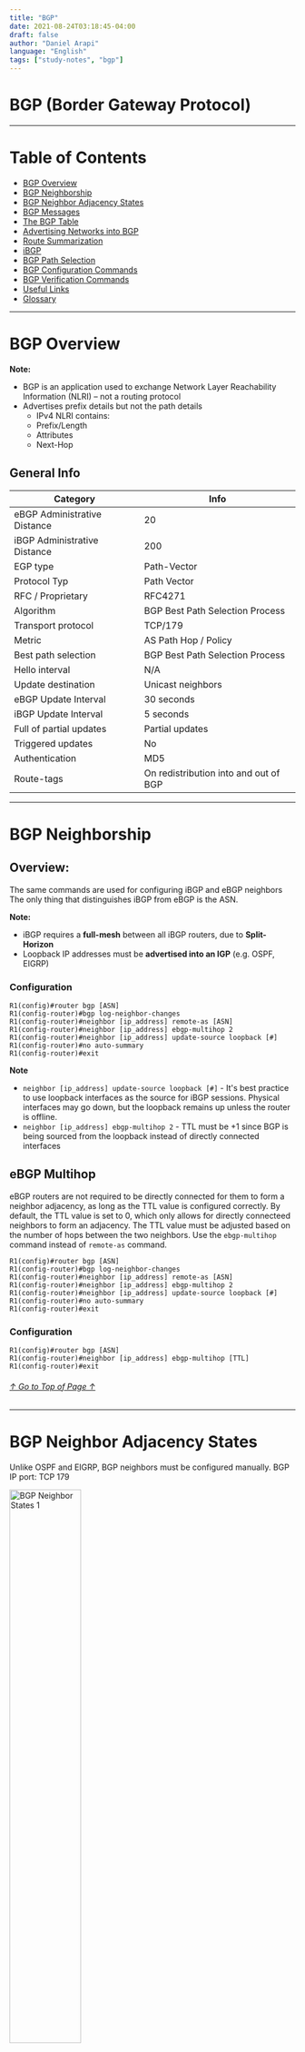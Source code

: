 ```yaml
---
title: "BGP"
date: 2021-08-24T03:18:45-04:00
draft: false
author: "Daniel Arapi"
language: "English"
tags: ["study-notes", "bgp"]
---
```




<a id="topofpage"></a>

# BGP (Border Gateway Protocol)

---

# Table of Contents

- [BGP Overview](#bgp-overview)
- [BGP Neighborship](#bgp-neighborship)
- [BGP Neighbor Adjacency States](#bgp-neighbor-adjacency-states)
- [BGP Messages](#bgp-messages)
- [The BGP Table](#the-bgp-table)
- [Advertising Networks into BGP](#advertising-networks-into-bgp)
- [Route Summarization](#route-summarization)
- [iBGP](#ibgp)
- [BGP Path Selection](#bgp-path-selection)
- [BGP Configuration Commands](#bgp-configuration-commands)
- [BGP Verification Commands](#bgp-verification-commands)
- [Useful Links](#useful-links)
- [Glossary](#glossary)

---

# BGP Overview

**Note:**
- BGP is an application used to exchange Network Layer Reachability Information (NLRI) – not a routing protocol
- Advertises prefix details but not the path details
  - IPv4 NLRI contains:
  - Prefix/Length
  - Attributes
  - Next-Hop

## General Info

Category | Info
---|---
eBGP Administrative Distance | 20
iBGP Administrative Distance | 200
EGP type | Path-Vector
Protocol Typ | Path Vector
RFC / Proprietary | RFC4271
Algorithm | BGP Best Path Selection Process
Transport protocol | TCP/179
Metric | AS Path Hop / Policy
Best path selection | BGP Best Path Selection Process
Hello interval | N/A
Update destination | Unicast neighbors
eBGP Update Interval | 30 seconds
iBGP Update Interval | 5 seconds
Full of partial updates | Partial updates
Triggered updates | No
Authentication | MD5
Route-tags | On redistribution into and out of BGP

---

# BGP Neighborship

## Overview:

The same commands are used for configuring iBGP and eBGP neighbors
The only thing that distinguishes iBGP from eBGP is the ASN.

**Note:**
- iBGP requires a **full-mesh** between all iBGP routers, due to **Split-Horizon**
- Loopback IP addresses must be **advertised into an IGP** (e.g. OSPF, EIGRP)

### Configuration

```
R1(config)#router bgp [ASN]
R1(config-router)#bgp log-neighbor-changes
R1(config-router)#neighbor [ip_address] remote-as [ASN]
R1(config-router)#neighbor [ip_address] ebgp-multihop 2
R1(config-router)#neighbor [ip_address] update-source loopback [#]
R1(config-router)#no auto-summary
R1(config-router)#exit
```

**Note**
- `neighbor [ip_address] update-source loopback [#]` - It's best practice to use loopback interfaces as the source for iBGP sessions. Physical interfaces may go down, but the loopback remains up unless the router is offline.
- `neighbor [ip_address] ebgp-multihop 2` - TTL must be +1 since BGP is being sourced from the loopback instead of directly connected interfaces

## eBGP Multihop

eBGP routers are not required to be directly connected for them to form a neighbor adjacency, as long as the TTL value is configured correctly.
By default, the TTL value is set to 0, which only allows for directly connecteed neighbors to form an adjacency.
The TTL value must be adjusted based on the number of hops between the two neighbors.
Use the `ebgp-multihop` command instead of `remote-as` command.

```
R1(config)#router bgp [ASN]
R1(config-router)#bgp log-neighbor-changes
R1(config-router)#neighbor [ip_address] remote-as [ASN]
R1(config-router)#neighbor [ip_address] ebgp-multihop 2
R1(config-router)#neighbor [ip_address] update-source loopback [#]
R1(config-router)#no auto-summary
R1(config-router)#exit
```

### Configuration

```
R1(config)#router bgp [ASN]
R1(config-router)#neighbor [ip_address] ebgp-multihop [TTL]
R1(config-router)#exit
```

###### [↑ Go to Top of Page ↑](#topofpage)

---

# BGP Neighbor Adjacency States

Unlike OSPF and EIGRP, BGP neighbors must be configured manually.
BGP IP port: TCP 179

<img src="https://github.com/darapi/StudyNotes/blob/master/images/BGP-Neighbor-States.jpg" alt="BGP Neighbor States 1" width="50%" height="50%">

<img src="https://github.com/darapi/StudyNotes/blob/master/images/BGP%20nghbr%20states.jpg" alt="BGP Neighbor States 2" width="50%" height="50%">

**1. Idle** - (Verifies route to neighbor)

- Waits for the `Start Event`
  - When a new BGP neighbor is configured
  - When a BGP peer session is reset
- Resets `ConnectRetry` timer
- Looks in RIB for route to reach neighbor
- Starts TCP 3-Way Handshake
- Continues to listen for a connection from neighbor

**2. Connect** - (Completes TCP 3-Handshake)

- Waits for completion of TCP 3-Way Handshake
  - If fails, goes into ***Active*** state.
- If `ConnectRetry` timer expires:
  - Remains in ***Connect*** state
  - Attempts TCP 3-Way Handshake again
  - Resets the `ConnectRetry` timer
- Any other issues that may occur puts it back to ***Idle*** state
- Sends `Open` message with BGP parameters

**3. Active** - (Skipped if Connect state passes)

- Completes another TCP 3-Way Handshake
- If `ConnectRetry` timer expires, it will go back to ***Connect*** state
- Listens for incoming connections

**4. OpenSent** - (Open message sent to neighbor)

- Expects to receive an `Open` message
  - Contains parameters: BGP version number, ASN, etc.
  - If mismatch, replies with `Notification` message and goes back to ***Idle*** state
- Decides to use eBGP or iBGP depending on ASN in the `Open` message
- If successful, sends `Keepalive` message
- Negotiates `Hold Timer` (lowest value selected)
  - If expires, sends `Notification` message + error code & goes back to ***Idle*** state
- If TCP session fails, goes back to ***Active*** state

**5. OpenConfirm** - (Neighbor replied with Open message)

- Waits to recveive `Keepalive` messages, and keep sending them
- Resets `Hold` timer
- If `Notification` message received, goes back to ***Idle*** state

**6. Established** - (Adjacency established)

- Adjacency complete
- Sends update packets, exchanging routing info
- `Hold` timer reset everytime `Keepalive` is received
- If `Notification` message is received, goes back to ***Idle*** state

### Verification

Command | Expected Output
--- | ---
`debug ip bgp` | Step-by-step process of BGP neighborship

<img src="https://github.com/darapi/StudyNotes/blob/master/images/bgp_debug.jpg" alt="BGP Debug output">

###### [↑ Go to Top of Page ↑](#topofpage)

---

# BGP Messages

## Overview

BGP uses different messages type to establish and exchange info with neighbor:

- [Open Message](#open-message)
- [Update Message](#update-message)
- [Keepalive Message](#keepalive-message)
- [Notification Message](#notification-message)

All BGP messages have a fixed-size header and a "type" field to identify the message type.

### Open Message

Open messages contains info about the router and is used to establish a BGP session. This is done after the TCP 3-Way Handshake. Parameters must be accepted by both routers.

Field | Description
--- | ---
`Marker` | MD5 Authentication; All 1's = active; All f's = disabled.
`Version` | Current BGP version is 4 (RFC 4271)
`My AS` | ASN of the router. Determines iBGP or eBGP
`Keepalive` | Sent every X seconds, notifying neighbor that router is still "up". Cisco IOS default value is 60 seconds.
`Hold Time` | If `keepalive` message not received before `Hold Time` expires, session is removed. Default value for Cisco IOS is 180 seconds. BGP uses lowest configured hold down timer. Typically 3 times the value of the Keepalive timer.
`BGP Identifier` | Local BGP RID, elected same way as OSPF. 1. RID configured via `bgp router-id` command, 2. highest IP on loopback, 3. highest IP on physical interface.
`Optimal Parameters` | For future upgrades to BGP protocol, so that they won't have to create a new BGP version. Includes MP-BGP, Route Refres, 4-octet AS numbers.

<img src="https://github.com/darapi/StudyNotes/blob/master/images/xwireshark-capture-bgp-open-message.png" alt="BGP Open Message Packet Capture">

### Update Message

Used to exchange routing info, after neighborship has been established.
- Info about **NLRI (Network Layer Reachability Information)** - BGP version of a prefix

Info | Descripton
--- | ---
`Withdrawn Route Length` | Shows length of the `Withdrawn Routes` field in bytes. When set to 0, there are no routes withdrawn and the Withdrawn Routes field will not show up.
`Withdrawn Routes` | Shows all the prefixes that should be removed from BGP table
`Total Path Attribute Length` | Total length of the `Path Attributes` field
`Path Attributes` | e.g. origin, as_path, next_hop, med, local preference, etc Stored in TLV-format (Type, Length, Value).

BGP Attirbute Flag | Descripton
--- | ---
`Optional` | when the attribute is well-known this bit is set to 0, when its optional it is set to 1
`Transitive` | when an optional attribute is non-transitive this bit is set to 0, when it is transitive it is set to 1
`Partial` | when an optional attribute is complete this bit is set to 0, when it’s partial it is set to 1
`Extended Length` | when the attribute length is 1 octet it is set to 0, for 2 octets it is set to 1. This extended length flag may only be used if the length of the attribute value is greater than 255 octets

<img src="https://github.com/darapi/StudyNotes/blob/master/images/xwireshark-capture-bgp-update-route-message.png" alt="BGP Update Message Packet Capture">

<img src="https://github.com/darapi/StudyNotes/blob/master/images/xwireshark-capture-bgp-update-withdrawn-message.png" alt="BGP Update Message Withdrawn Route Packet Capture">

### Keepalive Message

Sent every 60 seconds to notify neighbor that local router is still "up". If Keepalive Message is not received before the Hold Timer expires (3 x 60 = default 180 seconds), will remove routes from that BGP neighbor.

<img src="https://github.com/darapi/StudyNotes/blob/master/images/xwireshark-capture-bgp-keepalive-message.png" alt="BGP Keepalive Message Packet Capture">

### Notification Message

Sent when an error occurs, resulting in termination of BGP adjacency.
- TCP session will be cleared
- All entries from this BGP neighbor will be removed from BGP table
- Update messages with route withdrawals will be sent to other BGP neighbors

**BGP Eror codes**
- Message header error
- Open message error
- Update message error

**BGP Subtype Error Codes**
- Unsupported version number
- Bad peer AS
- Bad BGP identifier
- Unsupported optional parameter
- Unacceptable hold time

List of BGP Error codes can be found on <a href="https://www.iana.org/assignments/bgp-parameters/bgp-parameters.xhtml#bgp-parameters-3">IANA - BGP Error (Notification) Codes</a>

<img src="https://github.com/darapi/StudyNotes/blob/master/images/xwireshark-capture-bgp-notification-message.png" alt="BGP Notification Message Packet Capture">

###### [↑ Go to Top of Page ↑](#topofpage)

---

# The BGP Table

The command `show ip bgp` will display the paths that BGP has learned.
Each path will have a status code.

Status Code | Description
--- | ---
`*` | This is a valid route and that BGP is able to use it
`>` | This entry has been selected as the best path
`*>` | This is a valid route and the best path. It will appear in the routing table `show ip route bgp`
`s` | ***Surpressed*** - BGP knows the network but won’t advertise it, this can occur when the network is part of a summary.
`d` | ***Damped*** -  BGP doesn’t advertise this network because it was flapping too often (network appears, disapears, appears, etc.) so it got a penalty.
`h` | ***History*** - BGP learned this network but doesn’t have a valid route at the moment.
`r` | ***RIB-failure*** - BGP learned this network but didn’t install it in the routing table. This occurs when another routing protocol with a lower administrative distance also learned it.
`s` | ***Suppressed*** - this is used for non-stop forwarding, this entry has to be refreshed when the remote BGP neighbor has returned.
`i` | ***Internal*** - Advertised into BGP using the `network` command
`?` | ***Redistributed*** into BGP
`e` | EGP (Legacy status code)

###### [↑ Go to Top of Page ↑](#topofpage)

---

# Advertising Networks into BGP

## Overview

There are two ways to advertise networks into BGP:
- [Method 1: Network Command](#method-1network-command)
- [Method 2: Redistribution](#method-2redistribution)

## Method 1: Network Command

### Overview:

The `network` command in BGP functions similar to OSPF, except a few differences:
- Auto-Summary is disabled by default. The exact network and subnet mask must be entered. See [Route Summarization](#route-summarization)
- Uses subnet mask instead of wildcard mask

### Configuration

```
! - Advertise a network that is directly connected:
R1(config)#router bgp [ASN]
R1(config-router)#network [ip_address] mask [subnet-mask]
R1(config-router)#exit

! ---

! - Advertise a discarded route:
! - Done by configuring a static route
R1(config)#ip route [ip_address] [subnet-mask] null 0
```

**Note**
- `network [ip_address] mask [subnet-mask]` must have the exact network and subnet mask because auto-summarization is disabled by default (unless it is enabled)

### Verification

Command | Expected Output
--- | ---
`show running-config bgp` | The `network` commands you just entered.
`show ip bgp [ip_address]` | ---
`show ip route [ip_address]` | Advertised routes appear in the RIB


## Method 2: Redistribution

Routes can be redistributed from another protocol (e.g. OSPF, EIGRP) into BGP.

### Configuration

```
R1(config)#router bgp [ASN]
R1(config-router)#redistribute [ospf/eigrp] [PID/ASN]
```

**Note**:
- `redistribute [ospf/eigrp] [PID/ASN]` - will redistribute ***all*** OSPF/EIGRP routes into BGP.

### Verification

Command | Expected Output
--- | ---
`show ip route [ip_address]` | Route appears as "directly connected" on local router
`show ip bgp` | Network has next-hop `0.0.0.0` on local router's BGP table
`show ip bgp [ip_address]` | Network is learned by other routers

###### [↑ Go to Top of Page ↑](#topofpage)

---

# Route Summarization

## Overview

By default, route summarization is *disabled* and a network will not be advetised into BGP unless an *exact match* already exists in the routing table.

Benefits of route summarization:
- Conserves router resources
- Reduces size of routing table, accelerating best-path calculation
- Hides route flaps from downstream routers, enhancing stability

There are three methods to BGP route summarization:
- [Method 1: Aggregate Address](#method-1-aggregate-address)
- [Method 2: Manual](#method-2-manual)
- [Method 3: Auto-Summary](#method-3-auto-summary)

## Method 1: Aggregate Address

### Overview

The `network` command is used to enter each individual network (with exact prefix and mask).
Those networks can then be summarized using the `aggregate-address` command. This will only summarize the configured subnets that fall within range of the summarized prefix.

### Configuration

```
R1(config)#router bgp [ASN]
R1(config-router)#network [address_1] mask [subnet_mask]
R1(config-router)#network [address_2] mask [subnet_mask]
R1(config-router)#network [address_3] mask [subnet_mask]
R1(config-router)#aggregate-address [summarized_prefix] [summarized_mask] summary-only
R1(config-router)#exit
```

### Verification

Command | Expected Output
--- | ---
`show ip bgp  ` | Status code for summarized route is `*>`, and for individual routes `s>`


## Method 2: Manual

### Overview

With route-summarization being disabled (by default), a route will not be advertised into BGP unless an exact match is already existing in the RIB.

The summarized prefix can be manually added to the RIB by configuring a **discarded route**. This will then allow for a summarized prefix to be advertised into BGP via the `network` command.

The purpose of the discarded route:
- For the summarized prefix to appear in the RIB
  - A requirement for the `network` command to advertise the summarized prefix into BGP
- Prevent routing loops
  - Discards packets that don't match more specific entries in the RIB
  - Note: Think of this as the RIB version of an ACL; permits specific subnets and discards all else within the summarized range

### Configuration

```
R1(config)#ip route [summarized_prefix] [summarized_mask] null0

R1(config)#router bgp [ASN]
R1(config-router)#network [summarized_prefix] mask [summarized_mask]
R1(config-router)#exit
```

### Verification

Command | Expected Output
--- | ---
`show ip route [ip_address]` | The discarded route appears in the routing table
`show ip bgp [ip_address]` | The advertised summarized route appears in the BGP table


## Method 3: Auto-Summary

### Overview

This is disabled by default. If it is enabled, BGP will automatically advertise the classful network, if the classful network or a subnet of this network exists in the routing table.

### Configuration

```
R1(config)#router bgp [ASN]
R1(config-router)#auto-summary
R1(config-router)#exit
```

### Verification

Command | Expected Output
--- | ---
`show running-config bgp` | The `no auto-summary` command is configured under BGP.
`show ip bgp` | The classful network will apear.

###### [↑ Go to Top of Page ↑](#topofpage)

---

# iBGP

## Overview:

- Used in a transit AS to advertise internet prefixes between other autonomous systems
- Is capable of handling the internet routing table, unlike an IGP (e.g. OSPF, EIGRP)
- iBGP does not require routers to be directly connected to form a neighborship
  - An IGP stil needs to be configured for routers to be able to communicate with eachother


Why use iBGP instead of an IGBP
- Scalability
  - IGBP utilize too many resources

- Has more ways to filter peers than IGPs (for controllng what you advertise adn receive)
- Slower convergence than IGPs

### Configuration

```
! - 1. Configure an IGP so that routers within the AS can communicate
! - 2. Configure iBGP neighborship
R1(config)#router bgp [ASN]
R1(config-router)#neighbor [ip_address] remote-as [ASN]
R1(config-router)#neighbor [ip_address] update-source loopback [#]
R1(config-router)#neighbor [ip_address] next-hop-self
R1(config-router)#exit
```
**Note**:
- `#neighbor [ip_address] update-source loopback [#]` - It's best practice to use loopback interfaces with iBGP. Physical interfaces may go down, but a loopback will not go down unless the router is down. The loopback IP will be source for the iBGP session.
- `neighbor [ip_address] next-hop-self` - The iBGP router that learns a prefix from an eBGP router, will advertise it to other iBGP routers with a next-hop address of the eBGP router. The other iBGP routers will not know how to reach the eBGP router so the prefix will not be installed in their routing table. This command tells other iBGP routers that to reach the eBGP router (that's advertising the prefix), to go through the local iBGP router. Other iBGP routers  will know how to reach the local iBGP router because it's loopback will be advertised via an IGP.

###### [↑ Go to Top of Page ↑](#topofpage)

---


# BGP Path Selection

Preference | Notes
--- | ---
If next-hop is inaccessible - ignore route | ---
Highest `weight` | Cisco proprietarry; local to router; default value is 0 for routes not originated by local router.
Highest `LOCAL_PREF` | Used within AS; default value is 100. If a route in BGP table has no `LOCAL_PREF` value, that means it's a 100.
Routes originated by self | Has next-hop of 0.0.0.0 in BGP table.
Shortest `AS_Path` | ---
Lowest Origin | IGP < EGP < Incomplete
Lowest `MED` | MED is exchanged between AS's; MED comparisode made if neighboring AS is same for all routes considered, unless `bgp always-compare-med` command is enabled.
eBGP over Confederation eBGP over iBGP path | ---
Lowest IGP metric to BGP `NEXT_HOP` | Prefers shortest internal path within the AS to reach destination
Oldest path  | The path that was received first; to minimize flapping.
Lowest RID source  | ---
Lowest neighbor IP address | The tie breaker

---

Attribute | Category | Type
--- | --- | ---
1 | `Origin` | WK-M
2 | `AS_PATH` | WK-M
3 | `NEXT_HOP` | WK-M
4 | `MULTI_EXIT_DISC` | O-NT
5 | `LOCAL_PREF` | WK-M
6 | `ATOMIC-AGGREGATE` | WK-M
7 | `AGGRATOR` | O-T
8 | `COMMUNITY` | O-T
9 | `ORIGINATOR_ID` | O-NT
10 | `CLUSTER_LIST` | O-NT

---

# BGP Configuration Commands

BGP Global Commands | Explanation
--- | ---
`router bgp [ASN]` | The BGP process
`no synchronization` | ---
`bgp log-neighbor-changes` | ---
`network [ip_address]` | Advertise a (summarized) network into BGP. Summarization must be enabled for this to work.
`network [ip_address] mask [mask]` | Advertise a (not summarized) network into BGP. Must exactly match as found in the RIB, unless summarization is enabled.
`aggregate-address [ip_address] [mask]` | Enables summarization only for prefixes within configured range. Prefix must exists in RIB, and also advertised in BGP with the `network` command.
`aggregate-address summary-only` | ---
`no auto-summary` | Default setting, disables auto-summarization globally.

</br>

BGP Neighbor Commands | Explanation
--- | ---
`neighbor [ip_address] remote-as [ASN]` | Configure a neighbor. The router will also use the ASN to determine if to run iBGP or eBGP
`neighbor [ip_address] shutdown` | Admin shutdown BGP neighbor
`neighbor [ip_address] update-source Loopback[#]` | ---
`neighbor [ip_address] route-reflector-client` | ---
`neighbor [ip_address] next-hop-self` | Informs iBGP router that to get to an eBGP prefix go through "self" (local router)

</br>

Insert prefix in RIB | Explanation
--- | ---
`ip route [ip_address] [mask] null 0` | Inserts a prefix into the RIB so that BGP can advertise a network, if the prefix isn't already in RIB
`interface loopback [#]` | Can be used to isnert a perfix into the RIB so that BGP can advertise the network, if the prefix isn't already in RIB

###### [↑ Go to Top of Page ↑](#topofpage)

---

# BGP Verification Commands

## BGP Neighbor Adjacency
- [x] Verify interfaces are up
- [x] Make sure the BGP routers can reach each other (preferrably loopback)
- [x] BGP packets are sourced from the correct interface (preferrably loopback)
- [x] Multihop is configured for eBGP (if necessary)
- [x] TCP port 179 is not blocked

## BGP Route Advertisements
- [x] Prefix is advertised with `network` command has exact subnet mask as found in RIB
- [x] Prefix being advertised with `network` command exists in the RIB
- [x] If prefix range does not exist in RIB, create a discarded route or loopback interface that falls within range
- [x] If classful networks appear in BGP table, auto-summary might be enabled
- [x] Verify route-maps are not blocking the advertisement of prefixes
- [x] iBGP neighbor adjacencies must be a full-mesh, or use a route-reflector or confederation
- [x] Verify next-hop IP address is reachable, for routes to be installed in RIB

Command | Output
--- | ---
`show run \| section router bgp` | Show all BGP configs on router's running configs
`show ip protocols` | Shows running protocols, filters, and summarization
`show ip bgp summary` | ---
`show ip bgp` | Shows destination, next-hop, weight, path, status code
`show ip bgp \| exclude *` | Show learned routes that have issues; excludes valid routes
`show ip bgp [ip_address]` | Shows possible paths to destination & the *best* path
`show ip bgp neighbors` | ---
`show ip route [ip_address]` | Show a route that is in the routing table
`debug ip packet` | ---
`telnet [ip_address] 179` | Test to see if TCP port 179 is being blocked

###### [↑ Go to Top of Page ↑](#topofpage)

---

# Useful Links:

- <a href="https://www.iana.org/">IANA</a>
- <a href="https://www.iana.org/assignments/ipv4-address-space/ipv4-address-space.xml">IANA IPv4 Address Space Registry</a>
- <a href="https://www.ultratools.com/tools/asnInfo">ASN  Lookup Tool</a>
- <a href="https://www.cidr-report.org/as2.0/">CIDR Report</a>
- <a href="https://www.bgp4.as/looking-glasses">Looking Glass Servers</a>
- <a href="https://www.ciscopress.com/articles/article.asp?p=2756480&seqNum=13">Cisco Press BGP Route Summarization</a>
- <a href="https://www.packetflow.co.uk/cisco-ios-bgp-summarization/#:~:text=In%20short%2C%20when%20auto%2Dsummary,no%20auto%2Dsummary%20enabled)">Packetflow BGP Route Summarization</a>
- <a href="http://thebitbucket.co.uk/ccie/topic-notes/routing/dynamic-routing-protocols/bgp-topic-notes/">The Bit Bucket CCIE Notes</a>
- <a href="https://www.cisco.com/c/en/us/support/docs/ip/border-gateway-protocol-bgp/22166-bgp-trouble-main.html">Cisco - BGP Troubleshooting</a>
- <a href="https://www.iana.org/assignments/bgp-parameters/bgp-parameters.xhtml#bgp-parameters-3">IANA - BGP Error (Notification) Codes</a>

###### [↑ Go to Top of Page ↑](#topofpage)

---

# Glossary:

**BGP (Border Gateway Protocol)**
: EGP used for routing between autonomous systems

**AS (Autonomous System)**
: A collection of networks managed by a single entity or organization

**ASN (Autonomous System Number)**
: Number identifying an AS. Global: 1 - 64511, Private: 64512 – 65535

**ISP (Internet Service Provider)**
: test

**IANA (Internet Assigned Numbers Authority)**
: Organization that assignes public IP addresses. Website: http://www.iana.org/

**RIB (Routing Information Base)**
: The "routing table" that is displayed via `show ip route` command; control plane

**Discarded route**
: A static route that points to a null interface, e.g. ip route `192.168.10.0 255.255.255.0 null0`. Often used to do route summarization in BGP.

**Transit AS**
: An AS that is in between two other autonomous systems

**MED**
: Multi Exit Discriminator

---

###### [↑ Go to Top of Page ↑](#topofpage)
